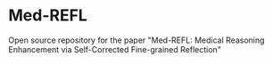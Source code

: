 # Med-REFL
Open source repository for the paper "Med-REFL: Medical Reasoning Enhancement via Self-Corrected Fine-grained Reflection"
